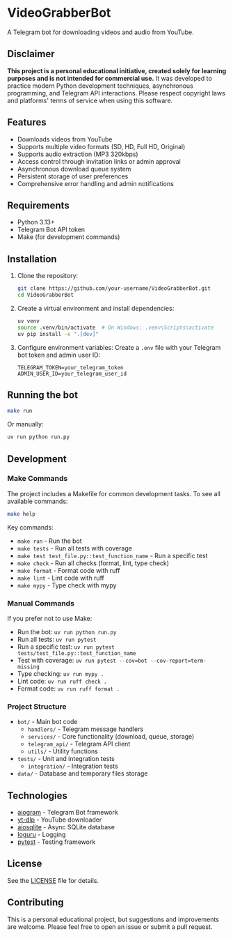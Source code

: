 # VideoGrabberBot

A Telegram bot for downloading videos and audio from YouTube.

## Disclaimer

**This project is a personal educational initiative, created solely for learning purposes and is not intended for commercial use.** It was developed to practice modern Python development techniques, asynchronous programming, and Telegram API interactions. Please respect copyright laws and platforms' terms of service when using this software.

## Features

- Downloads videos from YouTube
- Supports multiple video formats (SD, HD, Full HD, Original)
- Supports audio extraction (MP3 320kbps)
- Access control through invitation links or admin approval
- Asynchronous download queue system
- Persistent storage of user preferences
- Comprehensive error handling and admin notifications

## Requirements

- Python 3.13+
- Telegram Bot API token
- Make (for development commands)

## Installation

1. Clone the repository:
   ```bash
   git clone https://github.com/your-username/VideoGrabberBot.git
   cd VideoGrabberBot
   ```

2. Create a virtual environment and install dependencies:
   ```bash
   uv venv
   source .venv/bin/activate  # On Windows: .venv\Scripts\activate
   uv pip install -e ".[dev]"
   ```

3. Configure environment variables:
   Create a `.env` file with your Telegram bot token and admin user ID:
   ```
   TELEGRAM_TOKEN=your_telegram_token
   ADMIN_USER_ID=your_telegram_user_id
   ```

## Running the bot

```bash
make run
```

Or manually:

```bash
uv run python run.py
```

## Development

### Make Commands

The project includes a Makefile for common development tasks. To see all available commands:

```bash
make help
```

Key commands:

- `make run` - Run the bot
- `make tests` - Run all tests with coverage
- `make test test_file.py::test_function_name` - Run a specific test
- `make check` - Run all checks (format, lint, type check)
- `make format` - Format code with ruff
- `make lint` - Lint code with ruff
- `make mypy` - Type check with mypy

### Manual Commands

If you prefer not to use Make:

- Run the bot: `uv run python run.py`
- Run all tests: `uv run pytest`
- Run a specific test: `uv run pytest tests/test_file.py::test_function_name`
- Test with coverage: `uv run pytest --cov=bot --cov-report=term-missing`
- Type checking: `uv run mypy .`
- Lint code: `uv run ruff check .`
- Format code: `uv run ruff format .`

### Project Structure

- `bot/` - Main bot code
  - `handlers/` - Telegram message handlers
  - `services/` - Core functionality (download, queue, storage)
  - `telegram_api/` - Telegram API client
  - `utils/` - Utility functions
- `tests/` - Unit and integration tests
  - `integration/` - Integration tests
- `data/` - Database and temporary files storage

## Technologies

- [aiogram](https://docs.aiogram.dev/) - Telegram Bot framework
- [yt-dlp](https://github.com/yt-dlp/yt-dlp) - YouTube downloader
- [aiosqlite](https://aiosqlite.omnilib.dev/) - Async SQLite database
- [loguru](https://loguru.readthedocs.io/) - Logging
- [pytest](https://docs.pytest.org/) - Testing framework

## License

See the [LICENSE](LICENSE) file for details.

## Contributing

This is a personal educational project, but suggestions and improvements are welcome. Please feel free to open an issue or submit a pull request.